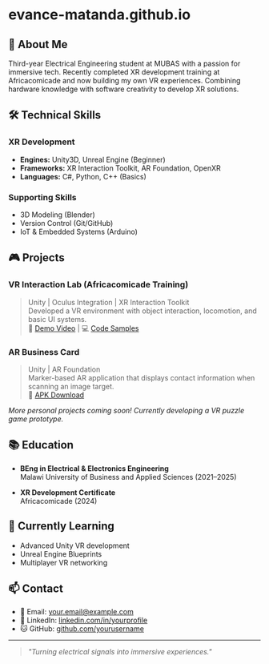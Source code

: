 # evance-matanda.github.io
## 👋 About Me
Third-year Electrical Engineering student at MUBAS with a passion for immersive tech. Recently completed XR development training at Africacomicade and now building my own VR experiences. Combining hardware knowledge with software creativity to develop XR solutions.

## 🛠️ Technical Skills
### XR Development
- **Engines:** Unity3D, Unreal Engine (Beginner)
- **Frameworks:** XR Interaction Toolkit, AR Foundation, OpenXR
- **Languages:** C#, Python, C++ (Basics)

### Supporting Skills
- 3D Modeling (Blender)
- Version Control (Git/GitHub)
- IoT & Embedded Systems (Arduino)

## 🎮 Projects
### VR Interaction Lab (Africacomicade Training)
> Unity | Oculus Integration | XR Interaction Toolkit  
Developed a VR environment with object interaction, locomotion, and basic UI systems.  
🔗 [Demo Video](#) | 💻 [Code Samples](#)

### AR Business Card
> Unity | AR Foundation  
Marker-based AR application that displays contact information when scanning an image target.  
📱 [APK Download](#)

*More personal projects coming soon! Currently developing a VR puzzle game prototype.*

## 📚 Education
- **BEng in Electrical & Electronics Engineering**  
  Malawi University of Business and Applied Sciences (2021–2025)

- **XR Development Certificate**  
  Africacomicade (2024)

## 🌱 Currently Learning
- Advanced Unity VR development
- Unreal Engine Blueprints
- Multiplayer VR networking

## 📫 Contact
- 📧 Email: [your.email@example.com](mailto:your.email@example.com)
- 🔗 LinkedIn: [linkedin.com/in/yourprofile](#)
- 🐱 GitHub: [github.com/yourusername](#)

---

> *"Turning electrical signals into immersive experiences."*